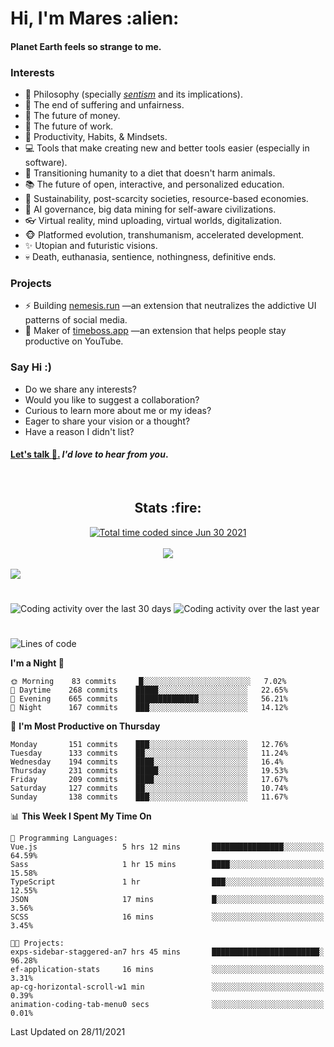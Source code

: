<h1>Hi, I'm Mares :alien:</h1>

#### Planet Earth feels so strange to me.

### **Interests**

- 🌊 Philosophy (specially [_sentism_][sentismmedium] and its implications).
- 🎯 The end of suffering and unfairness.
- 💸 The future of money.
- 💼 The future of work.
- 🧠 Productivity, Habits, & Mindsets.
- 💻 Tools that make creating new and better tools easier (especially in software).
- 🥗 Transitioning humanity to a diet that doesn't harm animals.
- 📚 The future of open, interactive, and personalized education.
- 🌱 Sustainability, post-scarcity societies, resource-based economies.
- 🤖 AI governance, big data mining for self-aware civilizations.
- 👓 Virtual reality, mind uploading, virtual worlds, digitalization.
- 🐵 Platformed evolution, transhumanism, accelerated development.
- ✨ Utopian and futuristic visions.
- 💀 Death, euthanasia, sentience, nothingness, definitive ends.


### **Projects**

- ⚡ Building [nemesis.run](https://nemesis.run) —an extension that neutralizes the addictive UI patterns of social media.
- 💎 Maker of [timeboss.app](https://timeboss.app) —an extension that helps people stay productive on YouTube.


### **Say Hi :)**

- Do we share any interests?
- Would you like to suggest a collaboration?
- Curious to learn more about me or my ideas?
- Eager to share your vision or a thought?
- Have a reason I didn't list?

#### [Let's talk :wave:.](mailto:mareszhar@gmail.com) _I'd love to hear from you_.

[sentismmedium]: https://medium.com/@mareszhar/born-a-prisoner-a-reflection-about-life-its-struggles-and-a-plan-to-escape-d8566ce9b026

<br>

<h2 align="center">Stats :fire:</h2>

<div align="center">
  <a href="https://wakatime.com/@cfdc0e0d-4860-4b62-9ff0-cb659185525e">
    <img src="https://wakatime.com/badge/user/cfdc0e0d-4860-4b62-9ff0-cb659185525e.svg" alt="Total time coded since Jun 30 2021" />
  </a>
</div>

<br>

<div align="center">
  <img src="https://github-readme-streak-stats.herokuapp.com?user=mareszhar&theme=black-ice&hide_border=true&stroke=FFFFFF15&ring=DF8FFE&fire=DF8FFE&currStreakLabel=DF8FFE&background=1A232A&currStreakNum=86FFAB&dates=B1AAB3FF">
</div>

<!-- Add or remove this: &dates=B1AAB3FF at the end of the streak stats URL if they get bugged and aren't updating -->

<br>

<img src="https://activity-graph.herokuapp.com/graph?username=mareszhar&theme=nord&bg_color=00000000&color=979797&line=DF8FFE&point=00000000&area=true&hide_border=true">

<br>

<h1></h1>

<img src="https://wakatime.com/share/@mares/5df0ff02-9c79-41b4-b540-51dc9c65a57b.svg" alt="Coding activity over the last 30 days" />
<img src="https://wakatime.com/share/@mares/ea89ba71-f374-40af-930c-e0655909fe37.svg" alt="Coding activity over the last year" />

<h1></h1>

<!--START_SECTION:waka-->
![Lines of code](https://img.shields.io/badge/From%20Hello%20World%20I%27ve%20Written-168634%20lines%20of%20code-blue)

**I'm a Night 🦉** 

```text
🌞 Morning    83 commits     █░░░░░░░░░░░░░░░░░░░░░░░░   7.02% 
🌆 Daytime    268 commits    █████░░░░░░░░░░░░░░░░░░░░   22.65% 
🌃 Evening    665 commits    ██████████████░░░░░░░░░░░   56.21% 
🌙 Night      167 commits    ███░░░░░░░░░░░░░░░░░░░░░░   14.12%

```
📅 **I'm Most Productive on Thursday** 

```text
Monday       151 commits    ███░░░░░░░░░░░░░░░░░░░░░░   12.76% 
Tuesday      133 commits    ██░░░░░░░░░░░░░░░░░░░░░░░   11.24% 
Wednesday    194 commits    ████░░░░░░░░░░░░░░░░░░░░░   16.4% 
Thursday     231 commits    █████░░░░░░░░░░░░░░░░░░░░   19.53% 
Friday       209 commits    ████░░░░░░░░░░░░░░░░░░░░░   17.67% 
Saturday     127 commits    ██░░░░░░░░░░░░░░░░░░░░░░░   10.74% 
Sunday       138 commits    ███░░░░░░░░░░░░░░░░░░░░░░   11.67%

```


📊 **This Week I Spent My Time On** 

```text
💬 Programming Languages: 
Vue.js                   5 hrs 12 mins       ████████████████░░░░░░░░░   64.59% 
Sass                     1 hr 15 mins        ████░░░░░░░░░░░░░░░░░░░░░   15.58% 
TypeScript               1 hr                ███░░░░░░░░░░░░░░░░░░░░░░   12.55% 
JSON                     17 mins             █░░░░░░░░░░░░░░░░░░░░░░░░   3.56% 
SCSS                     16 mins             ░░░░░░░░░░░░░░░░░░░░░░░░░   3.45%

🐱‍💻 Projects: 
exps-sidebar-staggered-an7 hrs 45 mins       ████████████████████████░   96.28% 
ef-application-stats     16 mins             ░░░░░░░░░░░░░░░░░░░░░░░░░   3.31% 
ap-cg-horizontal-scroll-w1 min               ░░░░░░░░░░░░░░░░░░░░░░░░░   0.39% 
animation-coding-tab-menu0 secs              ░░░░░░░░░░░░░░░░░░░░░░░░░   0.01%

```


 Last Updated on 28/11/2021
<!--END_SECTION:waka-->
